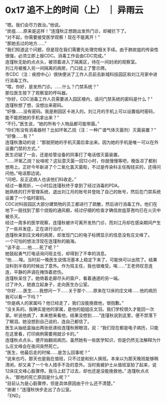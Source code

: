 # 0x17 追不上的时间（上） ｜ 异雨云
  
“嗯。我们会尽力救治。”他说。  
“炭疽……原来是这样！”连瑾秋正想跑出发热门诊，却被拦下了。  
“对不起，你需要接受医学观察！现在不能离开！”  
“那她去过的地方……”  
“我们知道这个问题，但是现在我们需要先处理完相关手续。由于肺炭疽的传染性很强，必须立即上报CDC。消毒工作会由CDC完成。”  
连瑾秋无助的点点头，被领着进入了隔离区，待在一间封闭的观察室。  
刘江月被推入另一间隔离的病房，门口挂上了警示牌。  
市CDC（注：疾控中心）很快便派了工作人员前去新城科技园区和刘江月家中进行消毒工作。  
“喂，你好，是发热门诊。……什么？门禁系统？”  
那位医生按下了观察室的呼叫器。  
“你好，CDC消毒工作人员需要进入园区楼内，请问门禁系统的密码是什么？”  
连瑾秋想了想，没想出来密码。  
“好像……没有密码。我是刷园区卡进入的。刘江月的手机上可以设置临时密码，能不能把她的手机拿出来？”  
“不行。”医生说，“她的所有个人物品都可能带菌。”  
“你们有没有消毒器材？比如环氧乙烷（注：一种广谱气体灭菌剂）灭菌装置？”  
“好像……有？”  
连瑾秋激动的说：“那就把她的手机灭菌后拿出来。因为她的手机是唯一可以在外设置门禁的方式。”  
医生迟疑了一会，还是给管设备的同事打了电话借灭菌装置。   
“……环氧乙烷？扯啥呢？这玩意灭菌一回12小时，你就慢慢等吧，晚饭凉了都别想用上。正好今年新进了个二氧化氯灭菌柜，不过是传染科主任掏钱买的，还得问问他。”电话那边说。  
“问吧，反正这病人也该他们科收走。”  
经过一番周折，一小时后连瑾秋终于拿到了经过消毒的PDA。  
她熟练的打开管理系统，退出刘江月的账号并登陆了自己的账号，然后在门禁系统设置了一个临时密码。  
CDC对科技园区大部分建筑物的员工都进行了疏散，然后进行消毒工作。他们在地下一层找到了那个烧毁的通风橱，经过仔细的检查才确信炭疽芽孢均已在火灾中被杀灭。  
经过一周多的医学观察，连瑾秋被许可离开发热门诊，而刘江月却在感染期间产生了一些并发症，正在进行治疗。  
连瑾秋来到庄文峰的病房，却发现门口的电子标牌显示的信息没有庄文峰了。  
一个可怕的想法浮现在连瑾秋的脑海。  
“该不会……他……死了呢？”  
她鼓起勇气打电话询问班主任，却得到了不幸的消息。  
“他……唉。当时前一晚医生说情况基本上稳定下来了，可能快可以出院了。结果没料到半夜的时候出了意外。作为班主任，我也很难受。唉……”王老师叹息连连，平静的声调在掩饰着悲伤。   
连瑾秋呆住了。她倚着走廊尽头的窗户，看着通道的另一端。  
过了许久，她直立起身子，走向医生办公室。  
“你好……医生……我想问一下……关于那个……原来在12床的庄文峰……他的病历我可以看一下吗？”  
“你是病人的家属吗？他已经走了，我们没能挽救他，很抱歉。”  
“没关系的。我确实是他的家属，是他的姐姐庄文羽。我们学校很久才能回一次家。听说他病了，本来想来看他，结果没想到……”连瑾秋说到这里，便不禁落下了眼泪。她没想到自己说的，连自己都信了。  
医生从抽纸盒抽出两张纸递给连瑾秋擦眼泪，说：“我们现在都是电子病历，只能在这里看，打印病例需要用就诊卡的。”  
连瑾秋点点头，便开始翻阅病历。虽然她有一些医学知识，但是仍然无法解释为什么庄文峰会在夜间突然死亡。   
“医生，他最后走的时候……是怎么回事呢？”  
“说来也巧，那天也是我在值班，只不过是和别人换班。本来以为那天晚班能够稍清闲，却又来了一个令人措手不及的意外。当时我被护士从值班室拍了起来，说12床庄文峰心脏骤停。我马上赶了过去，却也还是没能挽救他。”
连瑾秋点点头，“那他的死亡原因是什么呢？”   
“目前认为是心脏骤停，但是具体原因由于什么还不清楚。”  
“谢谢！”连瑾秋快步走出了办公室。  
「END」  
